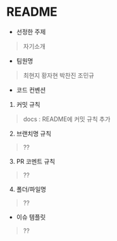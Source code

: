 # README

- 선정한 주제
> 자기소개

- 팀원명
> 최현지
> 황자현
> 박찬진
> 조민규

- 코드 컨벤션
1. 커밋 규칙
> docs : README에 커밋 규칙 추가

2. 브랜치명 규칙
> ??

3. PR 코멘트 규칙
> ??

4. 폴더/파일명
> ??

- 이슈 템플릿
> ??
